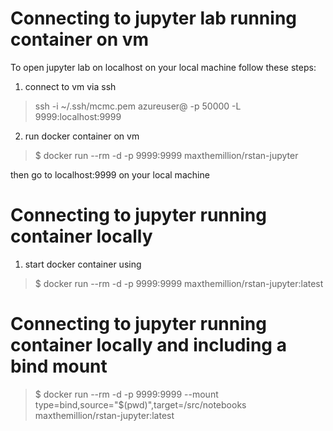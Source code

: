 # Connecting to jupyter lab running container on vm
To open jupyter lab on localhost on your local machine follow these steps:

1. connect to vm via ssh

> ssh -i ~/.ssh/mcmc.pem azureuser@<publicip> -p 50000 -L 9999:localhost:9999

2. run docker container on vm
> $ docker run --rm -d -p 9999:9999 maxthemillion/rstan-jupyter

then go to localhost:9999 on your local machine

# Connecting to jupyter running container locally
1. start docker container using
> $ docker run --rm -d -p 9999:9999 maxthemillion/rstan-jupyter:latest

# Connecting to jupyter running container locally and including a bind mount
> $ docker run --rm -d -p 9999:9999 --mount type=bind,source="$(pwd)",target=/src/notebooks maxthemillion/rstan-jupyter:latest
